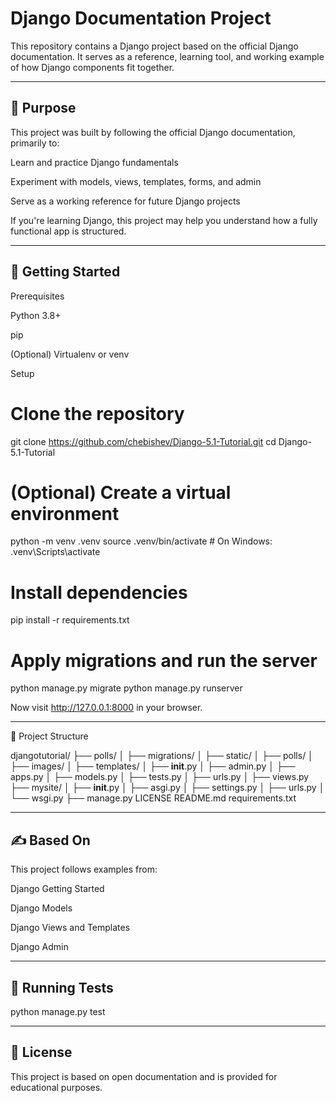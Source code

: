 # Django Documentation Project

This repository contains a Django project based on the official Django documentation. It serves as a reference, learning tool, and working example of how Django components fit together.


---

## 📘 Purpose

This project was built by following the official Django documentation, primarily to:

Learn and practice Django fundamentals

Experiment with models, views, templates, forms, and admin

Serve as a working reference for future Django projects


If you're learning Django, this project may help you understand how a fully functional app is structured.


---

## 🚀 Getting Started

Prerequisites

Python 3.8+

pip

(Optional) Virtualenv or venv


Setup

# Clone the repository
git clone https://github.com/chebishev/Django-5.1-Tutorial.git
cd Django-5.1-Tutorial

# (Optional) Create a virtual environment
python -m venv .venv
source .venv/bin/activate  # On Windows: .venv\Scripts\activate

# Install dependencies
pip install -r requirements.txt

# Apply migrations and run the server
python manage.py migrate
python manage.py runserver

Now visit http://127.0.0.1:8000 in your browser.


---

📁 Project Structure

djangotutorial/
├── polls/
│   ├── migrations/
│   ├── static/
│								├── polls/
│												├── images/
│   ├── templates/
│   ├── __init__.py
│   ├── admin.py
│   ├── apps.py
│   ├── models.py
│   ├── tests.py
│   ├── urls.py
│   ├── views.py
├── mysite/
│   ├── __init__.py
│   ├── asgi.py
│   ├── settings.py
│   ├── urls.py
│   └── wsgi.py
├── manage.py
LICENSE
README.md
requirements.txt

---

## ✍️ Based On

This project follows examples from:

Django Getting Started

Django Models

Django Views and Templates

Django Admin


---


## 🧪 Running Tests

python manage.py test


---

## 📄 License

This project is based on open documentation and is provided for educational purposes.
